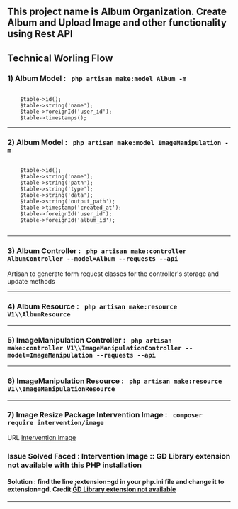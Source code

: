 ## This project name is Album Organization. Create Album and Upload Image and other functionality using Rest API


## Technical Worling Flow

<h3>1)  Album Model : <code> php artisan make:model Album -m </code> </h3>
<p>
<code>
    $table->id();
    $table->string('name');
    $table->foreignId('user_id');
    $table->timestamps();
</code>
</p>
<hr>

<h3>2)  Album Model : <code> php artisan make:model ImageManipulation -m </code> </h3>
<p>
<code>
    $table->id();
    $table->string('name');
    $table->string('path');
    $table->string('type');
    $table->string('data');
    $table->string('output_path');
    $table->timestamp('created_at');
    $table->foreignId('user_id');
    $table->foreignId('album_id');

</code>
</p>
<hr>

<h3>3)  Album Controller : <code> php artisan make:controller AlbumController --model=Album --requests --api </code> </h3>
<p>
Artisan to generate form request classes for the controller's storage and update methods
</p>
<hr>


<h3>4)  Album Resource : <code> php artisan make:resource V1\\AlbumResource </code> </h3>

<hr>

<h3>5)  ImageManipulation Controller : <code> php artisan make:controller V1\\ImageManipulationController --model=ImageManipulation --requests --api </code> </h3>

<hr>

<h3>6)  ImageManipulation Resource : <code> php artisan make:resource V1\\ImageManipulationResource </code> </h3>

<hr>

<h3>7)  Image Resize Package <b>Intervention Image </b> :  <code> composer require intervention/image </code> </h3>
<p>
URL <a href="http://image.intervention.io/">Intervention Image </a>
</p>

<h3> Issue Solved Faced : Intervention Image :: GD Library extension not available with this PHP installation </h3> 
<h4> Solution : find the line ;extension=gd in your php.ini file and change it to extension=gd.
Credit <a href="https://stackoverflow.com/questions/34009844/gd-library-extension-not-available-with-this-php-installation-ubuntu-nginx">GD Library extension not available</a>
</h4>


<hr>



